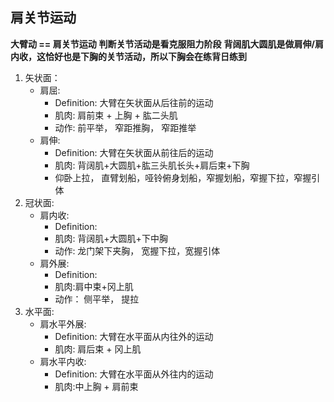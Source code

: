 ## 肩关节运动
**大臂动 == 肩关节运动**
**判断关节活动是看克服阻力阶段**
**背阔肌大圆肌是做肩伸/肩内收，这恰好也是下胸的关节活动，所以下胸会在练背日练到**
1. 矢状面：
    * 肩屈:
        * Definition: 大臂在矢状面从后往前的运动
        * 肌肉: 肩前束 + 上胸 + 肱二头肌
        * 动作: 前平举， 窄距推胸， 窄距推举
    * 肩伸:
        * Definition: 大臂在矢状面从前往后的运动
        * 肌肉: 背阔肌+大圆肌+肱三头肌长头+肩后束+下胸
        * 仰卧上拉， 直臂划船，哑铃俯身划船，窄握划船，窄握下拉，窄握引体
2. 冠状面:
    * 肩内收:
        * Definition:
        * 肌肉: 背阔肌+大圆肌+下中胸
        * 动作: 龙门架下夹胸， 宽握下拉，宽握引体
    * 肩外展:
        * Definition:
        * 肌肉:肩中束+冈上肌
        * 动作： 侧平举， 提拉
3. 水平面:
    * 肩水平外展:
        * Definition: 大臂在水平面从内往外的运动
        * 肌肉: 肩后束 + 冈上肌
    * 肩水平内收:
        * Definition: 大臂在水平面从外往内的运动
        * 肌肉:中上胸 + 肩前束
